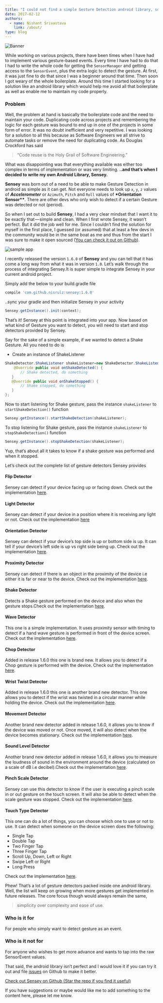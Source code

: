 ```yaml
---
title: "I could not find a simple Gesture Detection android library, so I built one"
date: 2017-02-12
authors:
  - name: Nishant Srivastava
    link: /about/
type: blog
---
```


![Banner](header.png)

While working on various projects, there have been times when I have had to implement various gesture-based events. Every time I have had to do that I had to write the whole code for getting the `SensorManager` and getting access to the `SensorEvent`, plus the extra logic to detect the gesture. At first, it was just fine to do that since I was a beginner around that time. Then soon I got weary of the whole boilerplate. Around this time I started looking for a solution like an android library which would help me avoid all that boilerplate as well as enable me to maintain my code properly.

### Problem

Well, the problem at hand is basically the boilerplate code and the need to maintain your code. Duplicating code across projects and remembering the logic for each gesture was bound to end up in one of the projects in some form of error. It was no doubt inefficient and very repetitive. I was looking for a solution to all this because as Software Engineers we all strive to automate tasks or remove the need for duplicating code. As Douglas Crockford has said

> “Code reuse is the Holy Grail of Software Engineering.”

What was disappointing was that everything available was either too complex in terms of implementation or was very limiting.
**..and that’s when I decided to write my own Android Library, Sensey.**

**Sensey** was born out of a need to be able to make Gesture Detection in android as simple as it can get. Not everyone needs to look up `x`, `y`, `z` values of **_Accelerometer_** or `Azimuth`, `Pitch` and `Roll` values of **\*Orientation Sensor\*\***. There are other devs who only wish to detect if a certain Gesture was detected or not (period).

So when I set out to build **Sensey**, I had a very clear mindset that I want it to be exactly that — simple and clean.
When I first wrote Sensey, it wasn’t perfect. But it did the job well for me. Since I couldn’t find the solution for myself in the first place, I guessed (or assumed) that at least a few devs in the community would be in the same boat as me and thus from the start I was sure to make it open sourced ([You can check it out on Github](https://github.com/nisrulz/sensey)).

![sample app](sampleapp.png)

I recently released the version `1.6.0` of **Sensey** and you can tell that it has come a long way from what it was in version `1.0`. Let’s walk through the process of integrating Sensey.It is super simple to integrate Sensey in your current android project.

Simply add the below to your build.gradle file

```groovy
compile 'com.github.nisrulz:sensey:1.6.0'
```

..sync your gradle and then initialize Sensey in your activity

```java
Sensey.getInstance().init(context);
```

That’s it! Sensey at this point is integrated into your app. Now based on what kind of Gesture you want to detect, you will need to start and stop detectors provided by Sensey.

Say for the sake of a simple example, if we wanted to detect a Shake Gesture. All you need to do is

- Create an instance of ShakeListener

```java
ShakeDetector.ShakeListener shakeListener=new ShakeDetector.ShakeListener() {
    @Override public void onShakeDetected() {
       // Shake detected, do something
   }
   @Override public void onShakeStopped() {
       // Shake stopped, do something
   }
};
```

Now to start listening for Shake gesture, pass the instance `shakeListener` to `startShakeDetection()` function

```java
Sensey.getInstance().startShakeDetection(shakeListener);
```

To stop listening for Shake gesture, pass the instance `shakeListener` to `stopShakeDetection()` function

```java
Sensey.getInstance().stopShakeDetection(shakeListener);
```

Yup, that’s about all it takes to know if a shake gesture was performed and when it stopped.

Let’s check out the complete list of gesture detectors Sensey provides

#### Flip Detector

Sensey can detect if your device facing up or facing down. Check out the implementation [here](https://github.com/nisrulz/sensey/wiki/Usage#flip).

#### Light Detector

Sensey can detect if your device in a position where it is receiving any light or not. Check out the implementation [here](https://github.com/nisrulz/sensey/wiki/Usage#light)

#### Orientation Detector

Sensey can detect if your device’s top side is up or bottom side is up. It can tell if your device’s left side is up vs right side being up. Check out the implementation [here](https://github.com/nisrulz/sensey/wiki/Usage#orientation).

#### Proximity Detector

Sensey can detect if there is an object in the proximity of the device i.e either it is far or near to the device. Check out the implementation [here](https://github.com/nisrulz/sensey/wiki/Usage#proximity).

#### Shake Detector

Detects a Shake gesture performed on the device and also when the gesture stops.Check out the implementation [here](https://github.com/nisrulz/sensey/wiki/Usage#shake).

#### Wave Detector

This one is a simple implementation. It uses proximity sensor with timing to detect if a hand wave gesture is performed in front of the device screen. Check out the implementation [here](https://github.com/nisrulz/sensey/wiki/Usage#wave).

#### Chop Detector

Added in release 1.6.0 this one is brand new. It allows you to detect if a Chop gesture is performed with the device. Check out the implementation [here](https://github.com/nisrulz/sensey/wiki/Usage#chop).

#### Wrist Twist Detector

Added in release 1.6.0 this one is another brand new detector. This one allows you to detect if the wrist was twisted in a circular manner while holding the device. Check out the implementation [here](https://github.com/nisrulz/sensey/wiki/Usage#wristtwist).

#### Movement Detector

Another brand new detector added in release 1.6.0, it allows you to know if the device was moved or not. Once moved, it will also detect when the device becomes stationary. Check out the implementation [here](https://github.com/nisrulz/sensey/wiki/Usage#movement).

#### Sound Level Detector

Another brand new detector added in release 1.6.0, it allows you to measure the loudness of sound in the environment around the device (calculated on a scale of dB i.e decibel).Check out the implementation [here](https://github.com/nisrulz/sensey/wiki/Usage#soundlevel).

#### Pinch Scale Detector

Sensey can use this detector to know if the user is executing a pinch scale in or out gesture on the touch screen. It will also be able to detect when the scale gesture was stopped. Check out the implementation [here](https://github.com/nisrulz/sensey/wiki/Usage#pinchscale).

#### Touch Type Detector

This one can do a lot of things, you can choose which one to use or not to use. It can detect when someone on the device screen does the following:

- Single Tap
- Double Tap
- Two Finger Tap
- Three Finger Tap
- Scroll Up, Down, Left or Right
- Swipe Left or Right
- Long Press

Check out the implementation [here](https://github.com/nisrulz/sensey/wiki/Usage#touchtype).

Phew! That’s a lot of gesture detectors packed inside one android library. Well, the list will keep on growing when more gestures get implemented in future releases. The core focus though would always remain the same,

> simplicity over complexity and ease of use.

### Who is it for

For people who simply want to detect gesture as an event.

### Who is it not for

For anyone who wishes to get more advance and wants to tap into the raw SensorEvent values.

That said, the android library isn’t perfect and I would love it if you can try it out and file [issues](https://github.com/nisrulz/sensey/issues) on Github to make it better.

[Check out Sensey on Github (Star the repo if you find it useful)](https://github.com/nisrulz/sensey)

If you have suggestions or maybe would like me to add something to the content here, please let me know.
